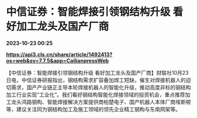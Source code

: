 # 中信证券：智能焊接引领钢结构升级 看好加工龙头及国产厂商

**2023-10-23 00:25**

**https://api3.cls.cn/share/article/1492413?os=web&sv=7.7.5&app=CailianpressWeb**

【中信证券：智能焊接引领钢结构升级 看好加工龙头及国产厂商】财联社10月23日电，中信证券研报指出，钢结构需求扩容叠加焊工短缺，催生对焊接机器人的迫切需求，国产产业链正主导本轮焊接机器人的智能化升级，推动高度非标的钢结构加工行业实现“工业化”。我们看好钢结构智能化焊接领域的投资机会，重点推荐加工龙头鸿路钢构、智能焊接解决方案提供商柏楚电子、国产机器人本体厂商埃斯顿等，建议关注同为钢结构加工及施工领域的领先企业精工钢构与东南网架等。